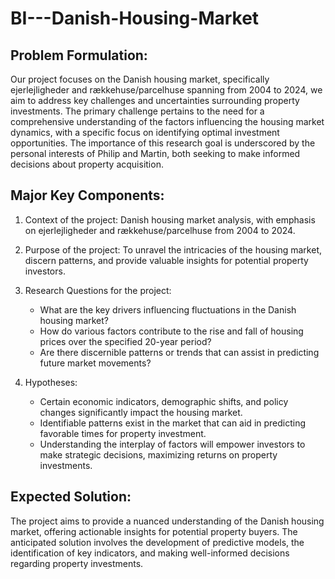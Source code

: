 # BI---Danish-Housing-Market

## Problem Formulation:

Our project focuses on the Danish housing market, specifically ejerlejligheder and rækkehuse/parcelhuse spanning from 2004 to 2024, we aim to address key challenges and uncertainties surrounding property investments. 
The primary challenge pertains to the need for a comprehensive understanding of the factors influencing the housing market dynamics, with a specific focus on identifying optimal investment opportunities. 
The importance of this research goal is underscored by the personal interests of Philip and Martin, both seeking to make informed decisions about property acquisition.

## Major Key Components:

1. Context of the project: Danish housing market analysis, with emphasis on ejerlejligheder and rækkehuse/parcelhuse from 2004 to 2024.

2. Purpose of the project: To unravel the intricacies of the housing market, discern patterns, and provide valuable insights for potential property investors.

3. Research Questions for the project:
   - What are the key drivers influencing fluctuations in the Danish housing market?
   - How do various factors contribute to the rise and fall of housing prices over the specified 20-year period?
   - Are there discernible patterns or trends that can assist in predicting future market movements?

4. Hypotheses:
   - Certain economic indicators, demographic shifts, and policy changes significantly impact the housing market.
   - Identifiable patterns exist in the market that can aid in predicting favorable times for property investment.
   - Understanding the interplay of factors will empower investors to make strategic decisions, maximizing returns on property investments.

## Expected Solution:

The project aims to provide a nuanced understanding of the Danish housing market, offering actionable insights for potential property buyers. The anticipated solution involves the development of predictive models, the identification of key indicators, and making well-informed decisions regarding property investments.

